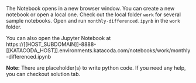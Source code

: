 The Notebook opens in a new browser window. You can create a new notebook or open a local one. Check out the local folder `work` for several sample notebooks. Open and run `monthly-differenced.ipynb` in the `work` folder.

You can also open the Jupyter Notebook at https://[[HOST_SUBDOMAIN]]-8888-[[KATACODA_HOST]].environments.katacoda.com/notebooks/work/monthly-differenced.ipynb

**Note:**
There are placeholder(s) to write python code. If you need any help, you can checkout solution tab.